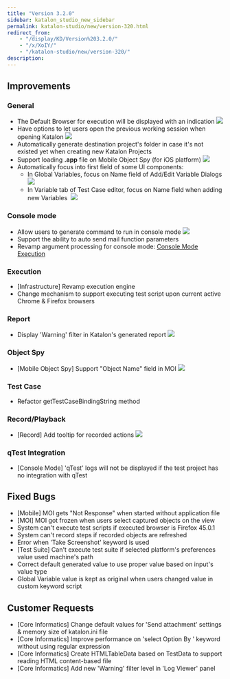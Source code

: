 ```yaml
---
title: "Version 3.2.0"
sidebar: katalon_studio_new_sidebar
permalink: katalon-studio/new/version-320.html
redirect_from:
    - "/display/KD/Version%203.2.0/"
    - "/x/XoIY/"
    - "/katalon-studio/new/version-320/"
description:
---
```

Improvements
------------

### General

*   The Default Browser for execution will be displayed with an indication
    ![](../../images/katalon-studio/new/version-320/image2016-4-6-123A153A58.png)
*   Have options to let users open the previous working session when opening Katalon
    ![](../../images/katalon-studio/new/version-320/image2016-4-6-123A103A5.png)
*   Automatically generate destination project's folder in case it's not existed yet when creating new Katalon Projects
*   Support loading **.app** file on Mobile Object Spy (for iOS platform)
    ![](../../images/katalon-studio/new/version-320/image2016-4-6-123A293A14.png)
*   Automatically focus into first field of some UI components:
    *   In Global Variables, focus on Name field of Add/Edit Variable Dialogs
        ![](../../images/katalon-studio/new/version-320/image2016-4-6-123A143A15.png)
    *   In Variable tab of Test Case editor, focus on Name field when adding new Variables 
        ![](../../images/katalon-studio/new/version-320/image2016-4-6-123A143A47.png)

### Console mode

*   Allow users to generate command to run in console mode
    ![](../../images/katalon-studio/new/version-320/image2016-4-6-123A223A48.png)
*   Support the ability to auto send mail function parameters
*   Revamp argument processing for console mode: [Console Mode Execution](/display/KD/Console+Mode+Execution)

### Execution

*   \[Infrastructure\] Revamp execution engine
*   Change mechanism to support executing test script upon current active Chrome & Firefox browsers


### Report

*   Display 'Warning' filter in Katalon's generated report
    ![](../../images/katalon-studio/new/version-320/image2016-4-6-123A353A1.png)

### Object Spy

*   \[Mobile Object Spy\] Support "Object Name" field in MOI
    ![](../../images/katalon-studio/new/version-320/object_name.png)

### Test Case

*   Refactor getTestCaseBindingString method

### Record/Playback

*   \[Record\] Add tooltip for recorded actions
    ![](../../images/katalon-studio/new/version-320/image2016-4-6-123A383A25.png)

### qTest Integration

*   \[Console Mode\] 'qTest' logs will not be displayed if the test project has no integration with qTest

Fixed Bugs
----------

*   \[Mobile\] MOI gets "Not Response" when started without application file
*   \[MOI\] MOI got frozen when users select captured objects on the view
*   System can't execute test scripts if executed browser is Firefox 45.0.1
*   System can't record steps if recorded objects are refreshed
*   Error when 'Take Screenshot' keyword is used
*   \[Test Suite\] Can't execute test suite if selected platform's preferences value used machine's path
*   Correct default generated value to use proper value based on input's value type
*   Global Variable value is kept as original when users changed value in custom keyword script

Customer Requests
-----------------

*   \[Core Informatics\] Change default values for 'Send attachment' settings & memory size of katalon.ini file
*   \[Core Informatics\] Improve performance on 'select Option By ' keyword without using regular expression
*   \[Core Informatics\] Create HTMLTableData based on TestData to support reading HTML content-based file
*   \[Core Informatics\] Add new 'Warning' filter level in 'Log Viewer' panel